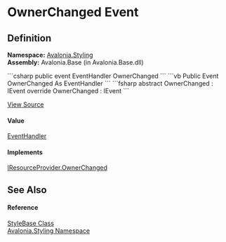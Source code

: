 # OwnerChanged Event




## Definition
**Namespace:** <a href="N_Avalonia_Styling">Avalonia.Styling</a>  
**Assembly:** Avalonia.Base (in Avalonia.Base.dll)

<Tabs groupId="api-code-preview">
<TabItem value="csharp" label="C#">
```csharp
public event EventHandler OwnerChanged
```
</TabItem>
<TabItem value="vb" label="VB">
```vb
Public Event OwnerChanged As EventHandler
```
</TabItem>
<TabItem value="fsharp" label="F#">
```fsharp
abstract OwnerChanged : IEvent<EventHandler,
    EventArgs>
override OwnerChanged : IEvent<EventHandler,
    EventArgs>
```
</TabItem>
</Tabs>



<a href="https://github.com/AvaloniaUI/Avalonia/tree/master/src/Avalonia.Base/Styling/StyleBase.cs" title="View the source code">View Source</a>



#### Value
<a href="https://learn.microsoft.com/dotnet/api/system.eventhandler" target="_blank" rel="noopener noreferrer">EventHandler</a>

#### Implements
<a href="E_Avalonia_Controls_IResourceProvider_OwnerChanged">IResourceProvider.OwnerChanged</a>  


## See Also


#### Reference
<a href="T_Avalonia_Styling_StyleBase">StyleBase Class</a>  
<a href="N_Avalonia_Styling">Avalonia.Styling Namespace</a>  

